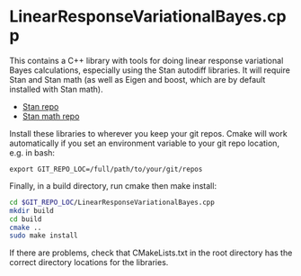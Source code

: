 # LinearResponseVariationalBayes.cpp

This contains a C++ library with tools for doing linear response variational
Bayes calculations, especially using the Stan autodiff libraries.
It will require Stan and Stan math (as well as Eigen and boost, which are
by default installed with Stan math).

* [Stan repo](https://github.com/stan-dev/stan)
* [Stan math repo](https://github.com/stan-dev/math)

Install these libraries to wherever you keep your git repos.  Cmake will work
automatically if you set an environment variable to your git repo location,
e.g. in bash:

```
export GIT_REPO_LOC=/full/path/to/your/git/repos
```

Finally, in a build directory, run cmake then make install:

```bash
cd $GIT_REPO_LOC/LinearResponseVariationalBayes.cpp
mkdir build
cd build
cmake ..
sudo make install
```

If there are problems, check that CMakeLists.txt in the root directory has the
correct directory locations for the libraries.

